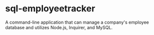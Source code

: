 # sql-employeetracker
A command-line application that can manage a company's employee database and utilizes Node.js, Inquirer, and MySQL.
